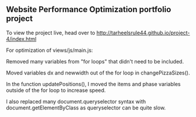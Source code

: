 ## Website Performance Optimization portfolio project

To view the project live, head over to http://tarheelsrule44.github.io/project-4/index.html

For optimization of views/js/main.js:

Removed many variables from "for loops" that didn't need to be included.  

Moved variables dx and newwidth out of the for loop in changePizzaSizes().

In the function updatePositions(), I moved the items and phase variables outside of the for loop to increase speed. 

I also replaced many document.queryselector syntax with document.getElementByClass as queryselector can be quite slow. 


